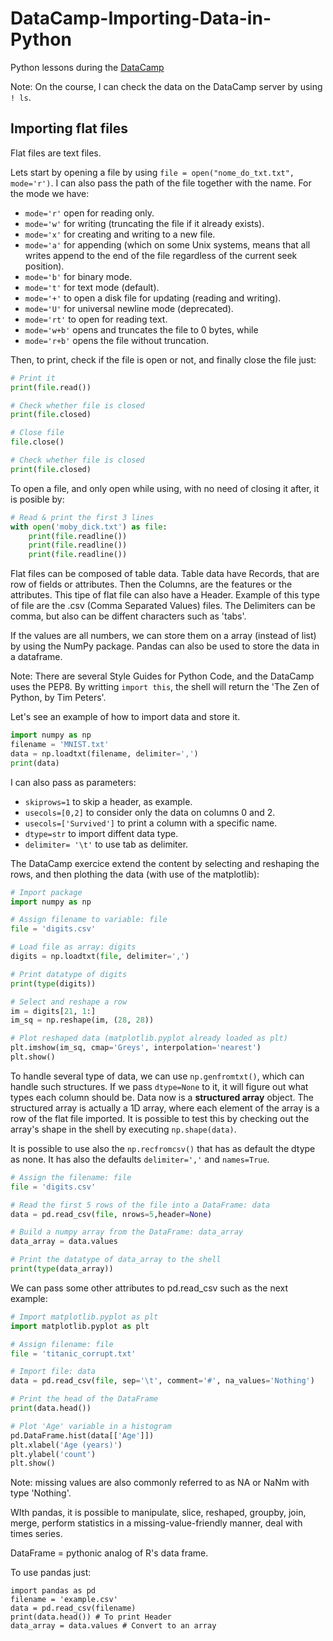 # DataCamp-Importing-Data-in-Python
Python lessons during the [DataCamp](https://app.datacamp.com/learn/courses/introduction-to-importing-data-in-python)

Note: On the course, I can check the data on the DataCamp server by using ```! ls```.

## Importing flat files

Flat files are text files.

Lets start by opening a file by using ```file = open("nome_do_txt.txt", mode='r')```. I can also pass the path of the file together with the name. For the mode we have:

* ```mode='r'``` open for reading only.
* ```mode='w'``` for writing (truncating the file if it already exists).
* ```mode='x'``` for creating and writing to a new file.
* ```mode='a'``` for appending (which on some Unix systems, means that all writes append to the end of the file regardless of the current seek position).
* ```mode='b'``` for binary mode.
* ```mode='t'``` for text mode (default).
* ```mode='+'``` to open a disk file for updating (reading and writing).
* ```mode='U'``` for universal newline mode (deprecated).
* ```mode='rt'``` to open for reading text.
* ```mode='w+b'``` opens and truncates the file to 0 bytes, while
* ```mode='r+b'``` opens the file without truncation.

Then, to print, check if the file is open or not, and finally close the file just:

```py
# Print it
print(file.read())

# Check whether file is closed
print(file.closed)

# Close file
file.close()

# Check whether file is closed
print(file.closed)
```

To open a file, and only open while using, with no need of closing it after, it is posible by:

```py
# Read & print the first 3 lines
with open('moby_dick.txt') as file:
    print(file.readline())
    print(file.readline())
    print(file.readline())
```
Flat files can be composed of table data. Table data have Records, that are row of fields or attributes.
Then the Columns, are the features or the attributes. This tipe of flat file can also have a Header.
Example of this type of file are the .csv (Comma Separated Values) files. The Delimiters can be comma, but also can be diffent characters such as 'tabs'.

If the values are all numbers, we can store them on a array (instead of list) by using the NumPy package. Pandas can also be used to store the data in a dataframe.

Note: There are several Style Guides for Python Code, and the DataCamp uses the PEP8. By writting ```import this```, the shell will return the 'The Zen of Python, by Tim Peters'.

Let's see an example of how to import data and store it.
 
```py
import numpy as np
filename = 'MNIST.txt'
data = np.loadtxt(filename, delimiter=',')
print(data)
```
I can also pass as parameters: 

* ```skiprows=1``` to skip a header, as example.
* ```usecols=[0,2]``` to consider only the data on columns 0 and 2.
* ```usecols=['Survived']``` to print a column with a specific name.
* ```dtype=str``` to import diffent data type.
* ```delimiter= '\t'``` to use tab as delimiter.

The DataCamp exercice extend the content by selecting and reshaping the rows, and then plothing the data (with use of the matplotlib):

```py
# Import package
import numpy as np

# Assign filename to variable: file
file = 'digits.csv'

# Load file as array: digits
digits = np.loadtxt(file, delimiter=',')

# Print datatype of digits
print(type(digits))

# Select and reshape a row
im = digits[21, 1:]
im_sq = np.reshape(im, (28, 28))

# Plot reshaped data (matplotlib.pyplot already loaded as plt)
plt.imshow(im_sq, cmap='Greys', interpolation='nearest')
plt.show()
```

To handle several type of data, we can use ```np.genfromtxt()```, which can handle such structures. If we pass ```dtype=None``` to it, it will figure out what types each column should be. Data now is a **structured array** object. The structured array is actually a 1D array, where each element of the array is a row of the flat file imported. It is possible to test this by checking out the array's shape in the shell by executing ```np.shape(data)```.

It is possible to use also the ```np.recfromcsv()``` that has as default the dtype as none. It has also the defaults ```delimiter=','``` and ```names=True```.

```py
# Assign the filename: file
file = 'digits.csv'

# Read the first 5 rows of the file into a DataFrame: data
data = pd.read_csv(file, nrows=5,header=None)

# Build a numpy array from the DataFrame: data_array
data_array = data.values

# Print the datatype of data_array to the shell
print(type(data_array))
```

We can pass some other attributes to pd.read_csv such as the next example:
  
```py
# Import matplotlib.pyplot as plt
import matplotlib.pyplot as plt

# Assign filename: file
file = 'titanic_corrupt.txt'

# Import file: data
data = pd.read_csv(file, sep='\t', comment='#', na_values='Nothing')

# Print the head of the DataFrame
print(data.head())

# Plot 'Age' variable in a histogram
pd.DataFrame.hist(data[['Age']])
plt.xlabel('Age (years)')
plt.ylabel('count')
plt.show()
```
Note: missing values are also commonly referred to as NA or NaNm with type 'Nothing'.

WIth pandas, it is possible to  manipulate, slice, reshaped, groupby, join, merge, perform statistics in a missing-value-friendly manner, deal with times series.

DataFrame = pythonic analog of R's data frame.

To use pandas just:

```
import pandas as pd
filename = 'example.csv'
data = pd.read_csv(filename)
print(data.head()) # To print Header
data_array = data.values # Convert to an array
```
